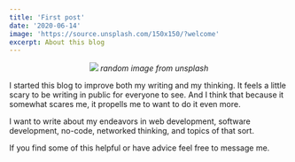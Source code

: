 ```yaml
---
title: 'First post'
date: '2020-06-14'
image: 'https://source.unsplash.com/150x150/?welcome'
excerpt: About this blog
---
```


<p align="center">
    <img src="https://source.unsplash.com/600x300/?blog"/>
    <i style="color: var(--dark-color-lighter)">random image from unsplash</i>
</p>

I started this blog to improve both my writing and my thinking. It feels a little scary to be writing in public for everyone to see. And I think that because it somewhat scares me, it propells me to want to do it even more. 

I want to write about my endeavors in web development, software development, no-code, networked thinking, and topics of that sort.  

If you find some of this helpful or have advice feel free to message me. 